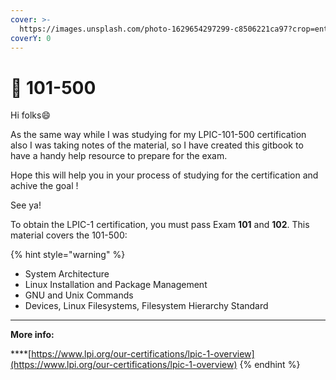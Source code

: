 ```yaml
---
cover: >-
  https://images.unsplash.com/photo-1629654297299-c8506221ca97?crop=entropy&cs=srgb&fm=jpg&ixid=MnwxOTcwMjR8MHwxfHNlYXJjaHwxfHxsaW51eHxlbnwwfHx8fDE2NTA0NjA1MTk&ixlib=rb-1.2.1&q=85
coverY: 0
---
```


# 🐧 101-500

Hi folks:smile:

As the same way while I was studying for my LPIC-101-500 certification also I was taking notes of the material, so I have created this gitbook to have a handy help resource to prepare for the exam.

Hope this will help you in your process of studying for the certification and achive the goal !

See ya!

To obtain the LPIC-1 certification, you must pass Exam **101** and **102**. This material covers the 101-500:

{% hint style="warning" %}
* System Architecture
* Linux Installation and Package Management
* GNU and Unix Commands
* Devices, Linux Filesystems, Filesystem Hierarchy Standard

****

**More info:**

****[https://www.lpi.org/our-certifications/lpic-1-overview](https://www.lpi.org/our-certifications/lpic-1-overview)
{% endhint %}
